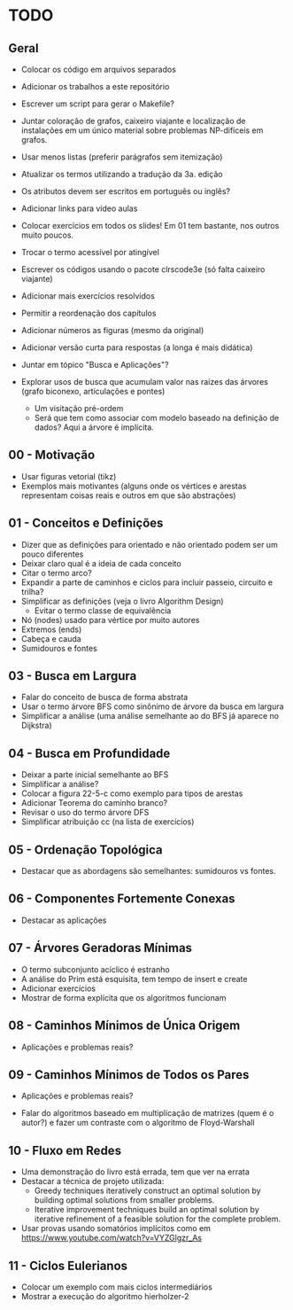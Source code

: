 <!-- vim: set spell spelllang=pt_br: -->

# TODO


## Geral

- Colocar os código em arquivos separados

- Adicionar os trabalhos a este repositório

- Escrever um script para gerar o Makefile?

- Juntar coloração de grafos, caixeiro viajante e localização de instalações em um único material sobre problemas NP-difíceis em grafos.

- Usar menos listas (preferir parágrafos sem itemização)

- Atualizar os termos utilizando a tradução da 3a. edição

- Os atributos devem ser escritos em português ou inglês?

- Adicionar links para vídeo aulas

- Colocar exercícios em todos os slides! Em 01 tem bastante, nos outros muito
  poucos.

- Trocar o termo acessível por atingível

- Escrever os códigos usando o pacote clrscode3e (só falta caixeiro viajante)

- Adicionar mais exercícios resolvidos

- Permitir a reordenação dos capítulos

- Adicionar números as figuras (mesmo da original)

- Adicionar versão curta para respostas (a longa é mais didática)

- Juntar em tópico "Busca e Aplicações"?

- Explorar usos de busca que acumulam valor nas raízes das árvores (grafo biconexo, articulações e pontes)
    - Um visitação pré-ordem
    - Será que tem como associar com modelo baseado na definição de dados? Aqui a árvore é implícita.


## 00 - Motivação

- Usar figuras vetorial (tikz)
- Exemplos mais motivantes (alguns onde os vértices e arestas representam coisas reais e outros em que são abstrações)


## 01 - Conceitos e Definições

- Dizer que as definições para orientado e não orientado podem ser um pouco diferentes
- Deixar claro qual é a ideia de cada conceito
- Citar o termo arco?
- Expandir a parte de caminhos e ciclos para incluir passeio, circuito e trilha?
- Simplificar as definições (veja o livro Algorithm Design)
    - Evitar o termo classe de equivalência
- Nó (nodes) usado para vértice por muito autores
- Extremos (ends)
- Cabeça e cauda
- Sumidouros e fontes


## 03 - Busca em Largura

- Falar do conceito de busca de forma abstrata
- Usar o termo árvore BFS como sinônimo de árvore da busca em largura
- Simplificar a análise (uma análise semelhante ao do BFS já aparece no Dijkstra)


## 04 - Busca em Profundidade

- Deixar a parte inicial semelhante ao BFS
- Simplificar a análise?
- Colocar a figura 22-5-c como exemplo para tipos de arestas
- Adicionar Teorema do caminho branco?
- Revisar o uso do termo árvore DFS
- Simplificar atribuição cc (na lista de exercícios)


## 05 - Ordenação Topológica

- Destacar que as abordagens são semelhantes: sumidouros vs fontes.


## 06 - Componentes Fortemente Conexas

- Destacar as aplicações


## 07 - Árvores Geradoras Mínimas

- O termo subconjunto acíclico é estranho
- A análise do Prim está esquisita, tem tempo de insert e create
- Adicionar exercícios
- Mostrar de forma explícita que os algoritmos funcionam


## 08 - Caminhos Mínimos de Única Origem

- Aplicações e problemas reais?


## 09 - Caminhos Mínimos de Todos os Pares

- Aplicações e problemas reais?

- Falar do algoritmos baseado em multiplicação de matrizes (quem é o autor?) e fazer um contraste com o algoritmo de Floyd-Warshall

## 10 - Fluxo em Redes

- Uma demonstração do livro está errada, tem que ver na errata
- Destacar a técnica de projeto utilizada:
  - Greedy techniques iteratively construct an optimal solution by building optimal solutions from smaller problems.
  - Iterative improvement techniques build an optimal solution by iterative refinement of a feasible solution for the complete problem.
- Usar provas usando somatórios implícitos como em
  https://www.youtube.com/watch?v=VYZGlgzr_As


## 11 - Ciclos Eulerianos

- Colocar um exemplo com mais ciclos intermediários
- Mostrar a execução do algoritmo hierholzer-2


